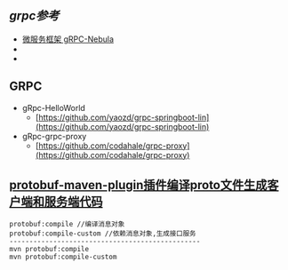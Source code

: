 ## *grpc参考*
- [微服务框架 gRPC-Nebula](https://www.oschina.net/p/grpc-nebula)
- []()
- []()

## GRPC
- gRpc-HelloWorld
    - [https://github.com/yaozd/grpc-springboot-lin](https://github.com/yaozd/grpc-springboot-lin)
- gRpc-grpc-proxy
    - [https://github.com/codahale/grpc-proxy](https://github.com/codahale/grpc-proxy)

## [protobuf-maven-plugin插件编译proto文件生成客户端和服务端代码](https://blog.csdn.net/jiangshuanshuan/article/details/100581269)
```
protobuf:compile //编译消息对象
protobuf:compile-custom //依赖消息对象,生成接口服务
------------------------------------------------
mvn protobuf:compile
mvn protobuf:compile-custom
```
